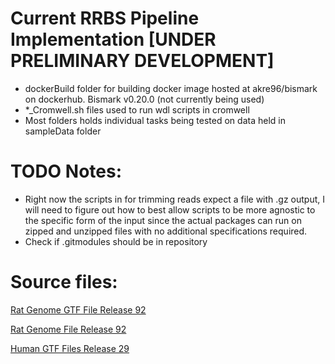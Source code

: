 # Current RRBS Pipeline Implementation [UNDER PRELIMINARY DEVELOPMENT]
  - dockerBuild folder for building docker image hosted at akre96/bismark on dockerhub. Bismark v0.20.0 (not currently being used)
  - *_Cromwell.sh files used to run wdl scripts in cromwell
  - Most folders holds individual tasks being tested on data held in sampleData folder


# TODO Notes:
  - Right now the scripts in for trimming reads expect a file with .gz output, I will need to figure out how to best allow scripts to be more agnostic to the specific form of the input since the actual packages can run on zipped and unzipped files with no additional specifications required.
  - Check if .gitmodules should be in repository

# Source files:
[Rat Genome GTF File Release 92](http://ftp.ensembl.org/pub/release-92/gtf/rattus_norvegicus/Rattus_norvegicus.Rnor_6.0.92.gtf.gz)

[Rat Genome File Release 92](http://ftp.ensembl.org/pub/release-92/fasta/rattus_norvegicus/dna/Rattus_norvegicus.Rnor_6.0.dna.toplevel.fa.gz)

[Human GTF Files Release 29](https://www.gencodegenes.org/human/)
